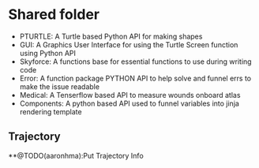 # Shared folder
* PTURTLE: A Turtle based Python API for making shapes
* GUI: A Graphics User Interface for using the Turtle Screen function using Python API
* Skyforce: A functions base for essential functions to use during writing code
* Error: A function package PYTHON API to help solve and funnel errs to make the issue readable
* Medical: A Tenserflow based API to measure wounds onboard atlas
* Components: A python based API used to funnel variables into jinja rendering template

## Trajectory 
**@TODO(aaronhma):Put Trajectory Info